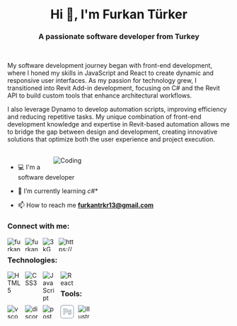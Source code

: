 
<h1 align="center">Hi 👋, I'm Furkan Türker</h1>
<h3 align="center">A passionate software developer from Turkey</h3>
<br>
<p>
 My software development journey began with front-end development, where I honed my skills in JavaScript and React to create dynamic and responsive user interfaces. As my passion for technology grew, I transitioned into Revit Add-in development, focusing on C# and the Revit API to build custom tools that enhance architectural workflows.

I also leverage Dynamo to develop automation scripts, improving efficiency and reducing repetitive tasks. My unique combination of front-end development knowledge and expertise in Revit-based automation allows me to bridge the gap between design and development, creating innovative solutions that optimize both the user experience and project execution.
</p>
<br>
<img align ="right" alt="Coding" width="400" src="https://cdn.dribbble.com/users/1162077/screenshots/3848914/media/7ed7d5ca074b48b328150e5a231e8d1f.gif">

- :computer: I'm a software developer
 
- 🌱 I’m currently learning *c#**

- 📫 How to reach me **furkantrkr13@gmail.com**




<h3 align="left">Connect with me:</h3>
<p align="left">
<a href="https://www.linkedin.com/in/furkan-t%C3%BCrker-245342204/" target="blank" rel=”noopener”><img style="margin-right: 10px;"  align="left" src="https://upload.wikimedia.org/wikipedia/commons/thumb/c/ca/LinkedIn_logo_initials.png/640px-LinkedIn_logo_initials.png" alt="furkantürker" height="30" width="30" /></a>
<a href="https://instagram.com/furkanntrkr" target="blank" rel=”noopener” ><img style="margin-right: 10px;"  align="left" src="https://upload.wikimedia.org/wikipedia/commons/thumb/e/e7/Instagram_logo_2016.svg/1200px-Instagram_logo_2016.svg.png" alt="furkantrkr" height="30" width="30" /></a>
<a href="https://discord.gg/furkantrkr" target="blank" rel=”noopener”><img style="margin-right: 10px;"  align="left" src="https://seeklogo.com/images/D/discord-logo-134E148657-seeklogo.com.png" alt="3kGnYm6" height="30" width="26" /></a>
<a href="https://www.behance.net/https://www.behance.net/furkantrker" target="blank"><img style="margin-right: 10px;"  align="left" src="https://raw.githubusercontent.com/rahuldkjain/github-profile-readme-generator/master/src/images/icons/Social/behance.svg" alt="https://www.behance.net/furkantrker" height="30" width="40" /></a>
</p>

<br />
<!-- Technologies -->

<h3 align="left">Technologies:</h3>
<p align="left"> 
<img align="left" style="margin-right:10px" alt="HTML5" width="30" src="https://cdn.jsdelivr.net/gh/devicons/devicon/icons/html5/html5-original.svg"/>
<img align="left" style="margin-right:10px" alt="CSS3" width="30" src="https://cdn.jsdelivr.net/gh/devicons/devicon/icons/css3/css3-original.svg" />
<img align="left" style="margin-right:10px" alt="JavaScript" width="30" src="https://cdn.jsdelivr.net/gh/devicons/devicon/icons/javascript/javascript-original.svg" />
<img align="left" style="margin-right:10px" alt="React" width="30" src="https://cdn.jsdelivr.net/gh/devicons/devicon/icons/react/react-original.svg" />

<br />

<!-- Tools -->

<h3 align="left">Tools:</h3>
<p align="left"> 
<img align="left" style="margin-right:10px" src="https://upload.wikimedia.org/wikipedia/commons/thumb/9/9a/Visual_Studio_Code_1.35_icon.svg/1024px-Visual_Studio_Code_1.35_icon.svg.png" alt="vscode" width="30" height="30"/> 
<img align="left" style="margin-right:10px" src="https://cdn4.iconfinder.com/data/icons/logos-and-brands/512/91_Discord_logo_logos-512.png" alt="discord" width="30" height="30"/>
<img align="left" style="margin-right:10px" src="https://www.vectorlogo.zone/logos/getpostman/getpostman-icon.svg" alt="postman" width="30" height="30"/>
<img align="left" style="margin-right:10px" src="https://raw.githubusercontent.com/devicons/devicon/master/icons/photoshop/photoshop-line.svg" alt="photoshop" width="30" height="30"/> 
<img align="left" style="margin-right:10px" src="https://www.vectorlogo.zone/logos/adobe_illustrator/adobe_illustrator-icon.svg" alt="illustrator" width="30" height="30"/> 
</p>
